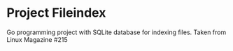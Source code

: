 # Project Fileindex

Go programming project with SQLite database for indexing files.
Taken from Linux Magazine #215
